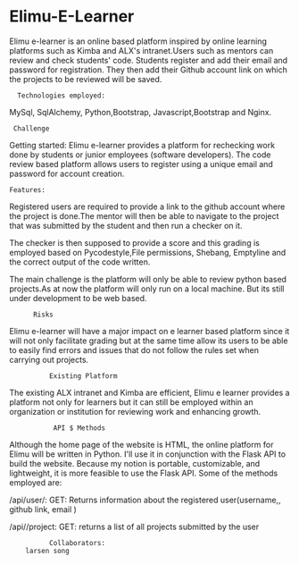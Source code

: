 # Elimu-E-Learner


Elimu e-learner is an online based platform  inspired by online learning platforms such as Kimba and  ALX's intranet.Users such as mentors can review and check students' code. Students register and add their email and password for registration. They then add their Github account  link on which the projects to be reviewed will be saved.

  
      Technologies employed:
   
   MySql, SqlAlchemy, Python,Bootstrap, Javascript,Bootstrap and Nginx.
   
     Challenge

  Getting started:
Elimu e-learner provides a platform for rechecking work done by students or junior employees (software developers). The code review based platform allows users to register using a unique email and password for account creation.

    Features:
Registered users are required to provide a link to the github account where the project is done.The mentor will then be able to navigate to the project that was submitted by the student and then run a checker on it.

The checker is then supposed to provide a score and this grading is employed based on Pycodestyle,File permissions, Shebang, Emptyline and the correct output of the code written.
   
 The main challenge is the platform will only be able to review python based projects.As at now the platform will only run on a local machine. But its still under development to be web based.


          Risks
Elimu e-learner will have a major impact on e learner based platform since it will not only facilitate grading but at the same time allow its users to be able to easily find errors and issues that do not follow the rules set when carrying out projects.
   

              Existing Platform

The existing ALX intranet and Kimba are efficient, Elimu e learner provides a platform not only for learners but it can still be employed within an organization or institution for reviewing work and enhancing growth.

               API $ Methods
                  
Although the home page of the website is HTML, the online platform for Elimu will be written in Python.
I'll use it in conjunction with the Flask API to build the website. 
Because my notion is portable, customizable, and lightweight, it is more feasible to use the Flask API. Some of the methods employed are:

/api/user/<id>: 
GET: Returns information about the registered user(username,, github link, email )
  
/api/<user>/project: 
GET: returns a list of all projects submitted by the user

              Collaborators:
        larsen song
